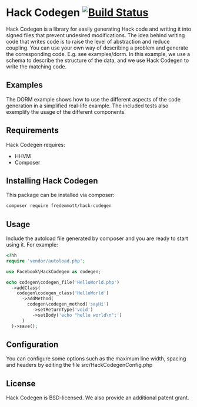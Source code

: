 # Hack Codegen [![Build Status](https://travis-ci.org/fredemmott/hack-codegen.svg?branch=master)](https://travis-ci.org/fredemmott/hack-codegen)
Hack Codegen is a library for easily generating Hack code and writing it
into signed files that prevent undesired modifications.
The idea behind writing code that writes code is to raise the level of
abstraction and reduce coupling.  You can use your own way of describing
a problem and generate the corresponding code.  E.g. see examples/dorm.
In this example, we use a schema to describe the structure of the data,
and we use Hack Codegen to write the matching code.


## Examples
The DORM example shows how to use the different aspects of the code
generation in a simplified real-life example.
The included tests also exemplify the usage of the different components.


## Requirements
Hack Codegen requires:
* HHVM
* Composer

## Installing Hack Codegen
This package can be installed via composer:

```bash
composer require fredemmott/hack-codegen
```

## Usage
Include the autoload file generated by composer and you are ready to start using it.
For example: 

```php
<?hh
require 'vendor/autoload.php';

use Facebook\HackCodegen as codegen;

echo codegen\codegen_file('HelloWorld.php')
  ->addClass(
    codegen\codegen_class('HelloWorld')
      ->addMethod(
        codegen\codegen_method('sayHi')
          ->setReturnType('void')
          ->setBody('echo "hello world\n";')
      )
  )->save();

```

## Configuration
You can configure some options such as the maximum line width, spacing and
headers by editing the file src/HackCodegenConfig.php

## License
Hack Codegen is BSD-licensed. We also provide an additional patent grant.
